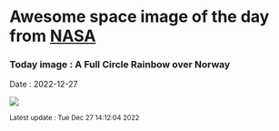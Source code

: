 
# Awesome space image of the day from [NASA](https://api.nasa.gov/)

### Today image : A Full Circle Rainbow over Norway
Date : 2022-12-27

![](https://apod.nasa.gov/apod/image/2212/FullCircleRainbow_Moesch_960.jpg)

<small>Latest update : Tue Dec 27 14:12:04 2022</small>
        